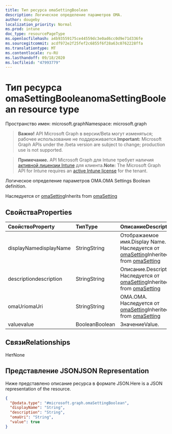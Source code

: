 ```yaml
---
title: Тип ресурса omaSettingBoolean
description: Логическое определение параметров OMA.
author: dougeby
localization_priority: Normal
ms.prod: intune
doc_type: resourcePageType
ms.openlocfilehash: a4b93559175ce44559dc3e0ad6cc0d9e71d336fe
ms.sourcegitcommit: acdf972e2f25fef2c6855f6f28a63c0762228ffa
ms.translationtype: MT
ms.contentlocale: ru-RU
ms.lasthandoff: 09/18/2020
ms.locfileid: "47993779"
---
```

# <a name="omasettingboolean-resource-type"></a><span data-ttu-id="d482e-103">Тип ресурса omaSettingBoolean</span><span class="sxs-lookup"><span data-stu-id="d482e-103">omaSettingBoolean resource type</span></span>

<span data-ttu-id="d482e-104">Пространство имен: microsoft.graph</span><span class="sxs-lookup"><span data-stu-id="d482e-104">Namespace: microsoft.graph</span></span>

> <span data-ttu-id="d482e-105">**Важно!** API Microsoft Graph в версии/Beta могут изменяться; рабочее использование не поддерживается.</span><span class="sxs-lookup"><span data-stu-id="d482e-105">**Important:** Microsoft Graph APIs under the /beta version are subject to change; production use is not supported.</span></span>

> <span data-ttu-id="d482e-106">**Примечание.** API Microsoft Graph для Intune требует наличия [активной лицензии Intune](https://go.microsoft.com/fwlink/?linkid=839381) для клиента.</span><span class="sxs-lookup"><span data-stu-id="d482e-106">**Note:** The Microsoft Graph API for Intune requires an [active Intune license](https://go.microsoft.com/fwlink/?linkid=839381) for the tenant.</span></span>

<span data-ttu-id="d482e-107">Логическое определение параметров OMA.</span><span class="sxs-lookup"><span data-stu-id="d482e-107">OMA Settings Boolean definition.</span></span>


<span data-ttu-id="d482e-108">Наследуется от [omaSetting](../resources/intune-deviceconfig-omasetting.md)</span><span class="sxs-lookup"><span data-stu-id="d482e-108">Inherits from [omaSetting](../resources/intune-deviceconfig-omasetting.md)</span></span>

## <a name="properties"></a><span data-ttu-id="d482e-109">Свойства</span><span class="sxs-lookup"><span data-stu-id="d482e-109">Properties</span></span>
|<span data-ttu-id="d482e-110">Свойство</span><span class="sxs-lookup"><span data-stu-id="d482e-110">Property</span></span>|<span data-ttu-id="d482e-111">Тип</span><span class="sxs-lookup"><span data-stu-id="d482e-111">Type</span></span>|<span data-ttu-id="d482e-112">Описание</span><span class="sxs-lookup"><span data-stu-id="d482e-112">Description</span></span>|
|:---|:---|:---|
|<span data-ttu-id="d482e-113">displayName</span><span class="sxs-lookup"><span data-stu-id="d482e-113">displayName</span></span>|<span data-ttu-id="d482e-114">String</span><span class="sxs-lookup"><span data-stu-id="d482e-114">String</span></span>|<span data-ttu-id="d482e-115">Отображаемое имя.</span><span class="sxs-lookup"><span data-stu-id="d482e-115">Display Name.</span></span> <span data-ttu-id="d482e-116">Наследуется от [omaSetting](../resources/intune-deviceconfig-omasetting.md)</span><span class="sxs-lookup"><span data-stu-id="d482e-116">Inherited from [omaSetting](../resources/intune-deviceconfig-omasetting.md)</span></span>|
|<span data-ttu-id="d482e-117">description</span><span class="sxs-lookup"><span data-stu-id="d482e-117">description</span></span>|<span data-ttu-id="d482e-118">String</span><span class="sxs-lookup"><span data-stu-id="d482e-118">String</span></span>|<span data-ttu-id="d482e-119">Описание.</span><span class="sxs-lookup"><span data-stu-id="d482e-119">Description.</span></span> <span data-ttu-id="d482e-120">Наследуется от [omaSetting](../resources/intune-deviceconfig-omasetting.md)</span><span class="sxs-lookup"><span data-stu-id="d482e-120">Inherited from [omaSetting](../resources/intune-deviceconfig-omasetting.md)</span></span>|
|<span data-ttu-id="d482e-121">omaUri</span><span class="sxs-lookup"><span data-stu-id="d482e-121">omaUri</span></span>|<span data-ttu-id="d482e-122">String</span><span class="sxs-lookup"><span data-stu-id="d482e-122">String</span></span>|<span data-ttu-id="d482e-123">OMA.</span><span class="sxs-lookup"><span data-stu-id="d482e-123">OMA.</span></span> <span data-ttu-id="d482e-124">Наследуется от [omaSetting](../resources/intune-deviceconfig-omasetting.md)</span><span class="sxs-lookup"><span data-stu-id="d482e-124">Inherited from [omaSetting](../resources/intune-deviceconfig-omasetting.md)</span></span>|
|<span data-ttu-id="d482e-125">value</span><span class="sxs-lookup"><span data-stu-id="d482e-125">value</span></span>|<span data-ttu-id="d482e-126">Boolean</span><span class="sxs-lookup"><span data-stu-id="d482e-126">Boolean</span></span>|<span data-ttu-id="d482e-127">Значение</span><span class="sxs-lookup"><span data-stu-id="d482e-127">Value.</span></span>|

## <a name="relationships"></a><span data-ttu-id="d482e-128">Связи</span><span class="sxs-lookup"><span data-stu-id="d482e-128">Relationships</span></span>
<span data-ttu-id="d482e-129">Нет</span><span class="sxs-lookup"><span data-stu-id="d482e-129">None</span></span>

## <a name="json-representation"></a><span data-ttu-id="d482e-130">Представление JSON</span><span class="sxs-lookup"><span data-stu-id="d482e-130">JSON Representation</span></span>
<span data-ttu-id="d482e-131">Ниже представлено описание ресурса в формате JSON.</span><span class="sxs-lookup"><span data-stu-id="d482e-131">Here is a JSON representation of the resource.</span></span>
<!-- {
  "blockType": "resource",
  "@odata.type": "microsoft.graph.omaSettingBoolean"
}
-->
``` json
{
  "@odata.type": "#microsoft.graph.omaSettingBoolean",
  "displayName": "String",
  "description": "String",
  "omaUri": "String",
  "value": true
}
```






